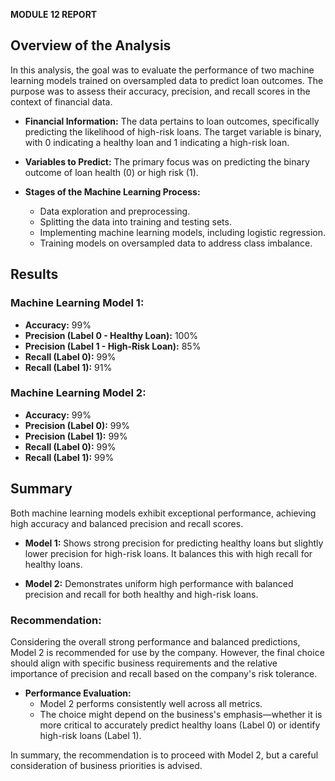 **MODULE 12 REPORT**

## Overview of the Analysis

In this analysis, the goal was to evaluate the performance of two machine learning models trained on oversampled data to predict loan outcomes. The purpose was to assess their accuracy, precision, and recall scores in the context of financial data.

- **Financial Information:** The data pertains to loan outcomes, specifically predicting the likelihood of high-risk loans. The target variable is binary, with 0 indicating a healthy loan and 1 indicating a high-risk loan.

- **Variables to Predict:** The primary focus was on predicting the binary outcome of loan health (0) or high risk (1).

- **Stages of the Machine Learning Process:**
  - Data exploration and preprocessing.
  - Splitting the data into training and testing sets.
  - Implementing machine learning models, including logistic regression.
  - Training models on oversampled data to address class imbalance.

## Results

### Machine Learning Model 1:

- **Accuracy:** 99%
- **Precision (Label 0 - Healthy Loan):** 100%
- **Precision (Label 1 - High-Risk Loan):** 85%
- **Recall (Label 0):** 99%
- **Recall (Label 1):** 91%

### Machine Learning Model 2:

- **Accuracy:** 99%
- **Precision (Label 0):** 99%
- **Precision (Label 1):** 99%
- **Recall (Label 0):** 99%
- **Recall (Label 1):** 99%

## Summary

Both machine learning models exhibit exceptional performance, achieving high accuracy and balanced precision and recall scores.

- **Model 1:** Shows strong precision for predicting healthy loans but slightly lower precision for high-risk loans. It balances this with high recall for healthy loans.

- **Model 2:** Demonstrates uniform high performance with balanced precision and recall for both healthy and high-risk loans.

### Recommendation:

Considering the overall strong performance and balanced predictions, Model 2 is recommended for use by the company. However, the final choice should align with specific business requirements and the relative importance of precision and recall based on the company's risk tolerance.

- **Performance Evaluation:**
  - Model 2 performs consistently well across all metrics.
  - The choice might depend on the business's emphasis—whether it is more critical to accurately predict healthy loans (Label 0) or identify high-risk loans (Label 1).

In summary, the recommendation is to proceed with Model 2, but a careful consideration of business priorities is advised.
